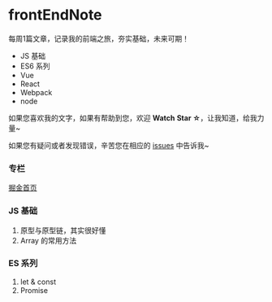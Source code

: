 # frontEndNote
每周1篇文章，记录我的前端之旅，夯实基础，未来可期！

- JS 基础
- ES6 系列
- Vue 
- React 
- Webpack
- node

如果您喜欢我的文字，如果有帮助到您，欢迎 **Watch** **Star ☆**，让我知道，给我力量~

如果您有疑问或者发现错误，辛苦您在相应的 [issues](https://github.com/jingzhaoxia/frontEndNote/issues "issues") 中告诉我~

### 专栏
[掘金首页](https://juejin.im/user/5d6be0caf265da03e83b852b/posts "掘金首页")

### JS 基础
1. 原型与原型链，其实很好懂
1. Array 的常用方法

### ES 系列
1. let & const
1. Promise


